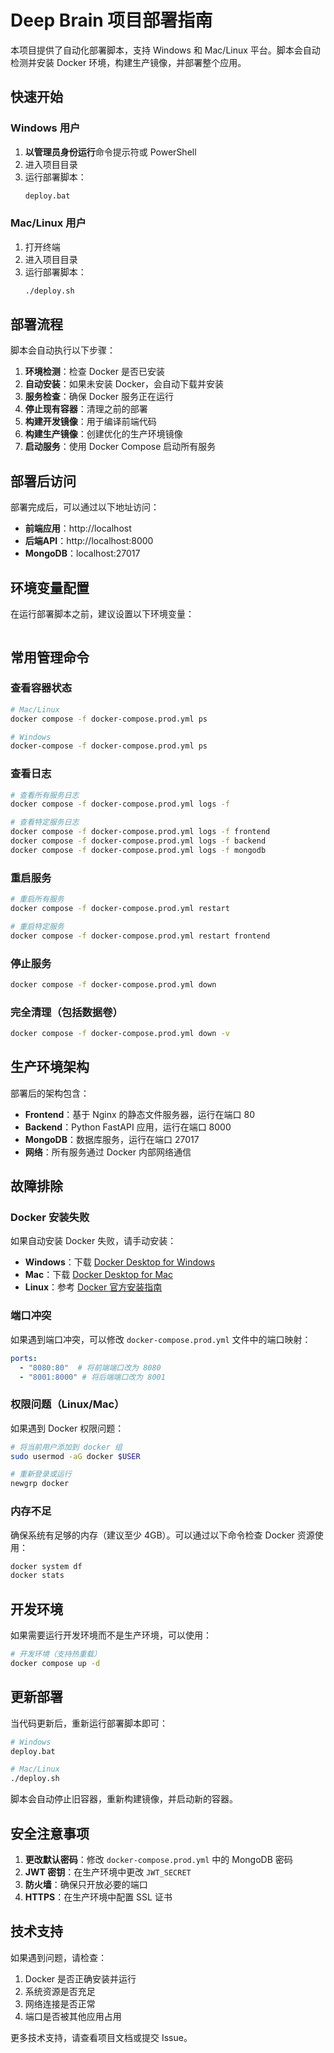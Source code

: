 # Deep Brain 项目部署指南

本项目提供了自动化部署脚本，支持 Windows 和 Mac/Linux 平台。脚本会自动检测并安装 Docker 环境，构建生产镜像，并部署整个应用。

## 快速开始

### Windows 用户

1. **以管理员身份运行**命令提示符或 PowerShell
2. 进入项目目录
3. 运行部署脚本：
   ```cmd
   deploy.bat
   ```

### Mac/Linux 用户

1. 打开终端
2. 进入项目目录
3. 运行部署脚本：
   ```bash
   ./deploy.sh
   ```

## 部署流程

脚本会自动执行以下步骤：

1. **环境检测**：检查 Docker 是否已安装
2. **自动安装**：如果未安装 Docker，会自动下载并安装
3. **服务检查**：确保 Docker 服务正在运行
4. **停止现有容器**：清理之前的部署
5. **构建开发镜像**：用于编译前端代码
6. **构建生产镜像**：创建优化的生产环境镜像
7. **启动服务**：使用 Docker Compose 启动所有服务

## 部署后访问

部署完成后，可以通过以下地址访问：

- **前端应用**：http://localhost
- **后端API**：http://localhost:8000
- **MongoDB**：localhost:27017

## 环境变量配置

在运行部署脚本之前，建议设置以下环境变量：

```bash

```

## 常用管理命令

### 查看容器状态
```bash
# Mac/Linux
docker compose -f docker-compose.prod.yml ps

# Windows
docker-compose -f docker-compose.prod.yml ps
```

### 查看日志
```bash
# 查看所有服务日志
docker compose -f docker-compose.prod.yml logs -f

# 查看特定服务日志
docker compose -f docker-compose.prod.yml logs -f frontend
docker compose -f docker-compose.prod.yml logs -f backend
docker compose -f docker-compose.prod.yml logs -f mongodb
```

### 重启服务
```bash
# 重启所有服务
docker compose -f docker-compose.prod.yml restart

# 重启特定服务
docker compose -f docker-compose.prod.yml restart frontend
```

### 停止服务
```bash
docker compose -f docker-compose.prod.yml down
```

### 完全清理（包括数据卷）
```bash
docker compose -f docker-compose.prod.yml down -v
```

## 生产环境架构

部署后的架构包含：

- **Frontend**：基于 Nginx 的静态文件服务器，运行在端口 80
- **Backend**：Python FastAPI 应用，运行在端口 8000
- **MongoDB**：数据库服务，运行在端口 27017
- **网络**：所有服务通过 Docker 内部网络通信

## 故障排除

### Docker 安装失败

如果自动安装 Docker 失败，请手动安装：

- **Windows**：下载 [Docker Desktop for Windows](https://www.docker.com/products/docker-desktop)
- **Mac**：下载 [Docker Desktop for Mac](https://www.docker.com/products/docker-desktop)
- **Linux**：参考 [Docker 官方安装指南](https://docs.docker.com/engine/install/)

### 端口冲突

如果遇到端口冲突，可以修改 `docker-compose.prod.yml` 文件中的端口映射：

```yaml
ports:
  - "8080:80"  # 将前端端口改为 8080
  - "8001:8000" # 将后端端口改为 8001
```

### 权限问题（Linux/Mac）

如果遇到 Docker 权限问题：

```bash
# 将当前用户添加到 docker 组
sudo usermod -aG docker $USER

# 重新登录或运行
newgrp docker
```

### 内存不足

确保系统有足够的内存（建议至少 4GB）。可以通过以下命令检查 Docker 资源使用：

```bash
docker system df
docker stats
```

## 开发环境

如果需要运行开发环境而不是生产环境，可以使用：

```bash
# 开发环境（支持热重载）
docker compose up -d
```

## 更新部署

当代码更新后，重新运行部署脚本即可：

```bash
# Windows
deploy.bat

# Mac/Linux
./deploy.sh
```

脚本会自动停止旧容器，重新构建镜像，并启动新的容器。

## 安全注意事项

1. **更改默认密码**：修改 `docker-compose.prod.yml` 中的 MongoDB 密码
2. **JWT 密钥**：在生产环境中更改 `JWT_SECRET`
3. **防火墙**：确保只开放必要的端口
4. **HTTPS**：在生产环境中配置 SSL 证书

## 技术支持

如果遇到问题，请检查：

1. Docker 是否正确安装并运行
2. 系统资源是否充足
3. 网络连接是否正常
4. 端口是否被其他应用占用

更多技术支持，请查看项目文档或提交 Issue。
